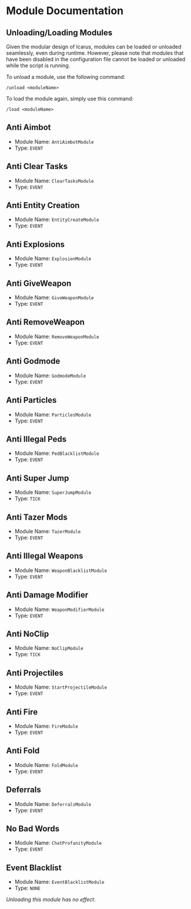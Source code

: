 # Module Documentation

## Unloading/Loading Modules

Given the modular design of Icarus, modules can be loaded or unloaded seamlessly, even during runtime.
However, please note that modules that have been disabled in the configuration file cannot be loaded or unloaded while the script is running.

To unload a module, use the following command:

`/unload <moduleName>`

To load the module again, simply use this command:

`/load <moduleName>`

## Anti Aimbot

-   Module Name: `AntiAimbotModule`
-   Type: `EVENT`

## Anti Clear Tasks

-   Module Name: `ClearTasksModule`
-   Type: `EVENT`

## Anti Entity Creation

-   Module Name: `EntityCreateModule`
-   Type: `EVENT`

## Anti Explosions

-   Module Name: `ExplosionModule`
-   Type: `EVENT`

## Anti GiveWeapon

-   Module Name: `GiveWeaponModule`
-   Type: `EVENT`

## Anti RemoveWeapon

-   Module Name: `RemoveWeaponModule`
-   Type: `EVENT`

## Anti Godmode

-   Module Name: `GodmodeModule`
-   Type: `EVENT`

## Anti Particles

-   Module Name: `ParticlesModule`
-   Type: `EVENT`

## Anti Illegal Peds

-   Module Name: `PedBlacklistModule`
-   Type: `EVENT`

## Anti Super Jump

-   Module Name: `SuperJumpModule`
-   Type: `TICK`

## Anti Tazer Mods

-   Module Name: `TazerModule`
-   Type: `EVENT`

## Anti Illegal Weapons

-   Module Name: `WeaponBlacklistModule`
-   Type: `EVENT`

## Anti Damage Modifier

-   Module Name: `WeaponModifierModule`
-   Type: `EVENT`

## Anti NoClip

-   Module Name: `NoClipModule`
-   Type: `TICK`

## Anti Projectiles

-   Module Name: `StartProjectileModule`
-   Type: `EVENT`

## Anti Fire

-   Module Name: `FireModule`
-   Type: `EVENT`

## Anti Fold

-   Module Name: `FoldModule`
-   Type: `EVENT`

## Deferrals

-   Module Name: `DeferralsModule`
-   Type: `EVENT`

## No Bad Words

-   Module Name: `ChatProfanityModule`
-   Type: `EVENT`

## Event Blacklist

-   Module Name: `EventBlacklistModule`
-   Type: `NONE`

_Unloading this module has no effect_.
